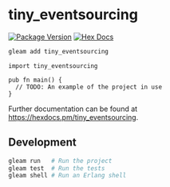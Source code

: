 # tiny_eventsourcing

[![Package Version](https://img.shields.io/hexpm/v/tiny_eventsourcing)](https://hex.pm/packages/tiny_eventsourcing)
[![Hex Docs](https://img.shields.io/badge/hex-docs-ffaff3)](https://hexdocs.pm/tiny_eventsourcing/)

```sh
gleam add tiny_eventsourcing
```
```gleam
import tiny_eventsourcing

pub fn main() {
  // TODO: An example of the project in use
}
```

Further documentation can be found at <https://hexdocs.pm/tiny_eventsourcing>.

## Development

```sh
gleam run   # Run the project
gleam test  # Run the tests
gleam shell # Run an Erlang shell
```
